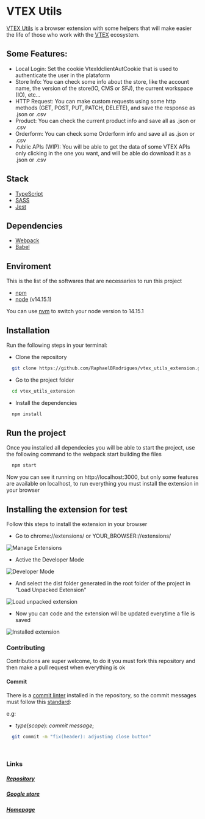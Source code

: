 
# VTEX Utils

[VTEX Utils](http://vtex.raphaelbr.dev/) is a browser extension with some helpers that will make easier the life of those who work with the [VTEX](https://vtex.com/) ecosystem.

## Some Features:
* Local Login: Set the cookie VtexIdclientAutCookie that is used to authenticate the user in the plataform
* Store Info: You can check some info about the store, like the account name, the version of the store(IO, CMS or SFJ), the current workspace (IO), etc...
* HTTP Request: You can make custom requests using some http methods (GET, POST, PUT, PATCH, DELETE), and save the response as .json or .csv
* Product: You can check the current product info and save all as .json or .csv
* Orderform: You can check some Orderform info and save all as .json or .csv
* Public APIs (WIP): You will be able to get the data of some VTEX APIs only clicking in the one you want, and will be able do download it as a .json or .csv

## Stack
* [TypeScript](https://www.typescriptlang.org/)
* [SASS](https://sass-lang.com/)
* [Jest](https://jestjs.io/pt-BR/)

## Dependencies
* [Webpack](https://webpack.js.org/)
* [Babel](https://babeljs.io/)

## Enviroment
This is the list of the softwares that are necessaries to run this project
* [npm](https://www.npmjs.com/)
* [node](https://nodejs.org/en/) (v14.15.1)

You can use [nvm](https://github.com/nvm-sh/nvm) to switch your node version to 14.15.1 
 
## Installation
Run the following steps in your terminal:

* Clone the repository
```sh
  git clone https://github.com/RaphaelBRodrigues/vtex_utils_extension.git
```

* Go to the project folder
```sh
  cd vtex_utils_extension
```

* Install the dependencies
```sh
  npm install
```

## Run the project
Once you installed all dependecies you will be able to start the project, use the following command to the webpack start building the files

```sh
  npm start
```

Now you can see it running on http://localhost:3000, but only some features are available on localhost, to run everything you must install the extension in your browser

## Installing the extension for test
Follow this steps to install the extension in your browser

* Go to chrome://extensions/ or YOUR_BROWSER://extensions/


![Manage Extensions](https://raw.githubusercontent.com/RaphaelBRodrigues/vtex_utils_extension/master/docs/images/manage_extensions.png)

* Active the Developer Mode


![Developer Mode](https://raw.githubusercontent.com/RaphaelBRodrigues/vtex_utils_extension/master/docs/images/developer_mode.png)

* And select the dist folder generated in the root folder of the project in "Load Unpacked Extension" 


![Load unpacked extension](https://raw.githubusercontent.com/RaphaelBRodrigues/vtex_utils_extension/master/docs/images/load_unpacked.png)

* Now you can code and the extension will be updated everytime a file is saved


![Installed extension](https://raw.githubusercontent.com/RaphaelBRodrigues/vtex_utils_extension/master/docs/images/installed_extension.png)

### Contributing
Contributions are super welcome, to do it you must fork this repository and then make a pull request when everything is ok

#### Commit

 There is a [commit linter](https://typicode.github.io/husky/#/) installed in the repository, so the commit messages must follow this [standard](https://github.com/conventional-changelog/commitlint/#what-is-commitlint):

 e.g:

* *type*(*scope*): *commit message*;

```sh
  git commit -m "fix(header): adjusting close button"
```

<br>

### Links


##### [Repository](https://github.com/RaphaelBRodrigues/vtex_utils_extension)

##### [Google store](https://chrome.google.com/webstore/detail/vtex-utils/pbeccppphodgankmbikfdlodceghmmgo)

##### [Homepage](https://raphaelbrodrigues.github.io/vtex_utils_extension/)
